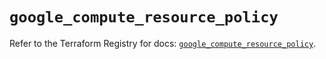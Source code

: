 # `google_compute_resource_policy`

Refer to the Terraform Registry for docs: [`google_compute_resource_policy`](https://registry.terraform.io/providers/hashicorp/google-beta/6.2.0/docs/resources/google_compute_resource_policy).

